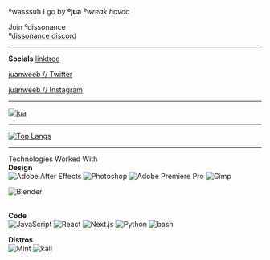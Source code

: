 ºwasssuh I go by **ºjua**
_ºwreak havoc_

Join ºdissonance \
[ºdissonance discord](https://discord.gg/b7d92v8)

---

**Socials**
[linktree](https://linktr.ee/juanweeb)

[juanweeb // Twitter](https://twitter.com/juanweeb)

[juanweeb // Instagram](https://www.instagram.com/juanweeb/)


---


[![jua](https://github-readme-stats.vercel.app/api?username=aksxaay&show_icons=true&theme=midnight-purple)](https://github.com/aksxaay)


---


[![Top Langs](https://github-readme-stats.vercel.app/api/top-langs/?username=aksxaay&layout=compact&theme=midnight-purple)](https://github.com/aksxaay)


---

Technologies Worked With \
**Design**\
![Adobe After Effects](https://img.shields.io/badge/After%20Effects-%230175C2.svg?style=for-the-badge&logo=adobeaftereffects&logoColor=white&color=%239999FF)
![Photoshop](https://img.shields.io/badge/Photoshop-%2331A8FF.svg?style=for-the-badge&logo=adobephotoshop&logoColor=white)
![Adobe Premiere Pro](https://img.shields.io/badge/Premiere%20Pro-%230175C2.svg?style=for-the-badge&logo=adobepremierepro&logoColor=white&color=%239999FF)
![Gimp](https://img.shields.io/badge/Gimp-%235C5543.svg?style=for-the-badge&logo=gimp&logoColor=white)


![Blender](https://img.shields.io/badge/Blender-%23F5792A.svg?style=for-the-badge&logo=blender&logoColor=white)



\
**Code** \
![JavaScript](https://img.shields.io/badge/javascript-%23323330.svg?style=for-the-badge&logo=javascript&logoColor=%23F7DF1E)
![React](https://img.shields.io/badge/-React-%2361DAFB?style=for-the-badge&logo=react&logoColor=black)
![Next.js](https://img.shields.io/badge/Next%20js-%23000000.svg?style=for-the-badge&logo=nextdotjs&logoColor=white)
![Python](https://img.shields.io/badge/-Python-%233776AB?style=for-the-badge&logo=python&logoColor=white)
![bash](https://img.shields.io/badge/-Bash-%234EAA25?style=for-the-badge&logo=gnubash&logoColor=white)



**Distros** \
![Mint](https://img.shields.io/badge/-linux%20mint-%2387CF3E?style=for-the-badge&logo=linuxmint&logoColor=white)
![kali](https://img.shields.io/badge/-kali%20linux-%23557C94?style=for-the-badge&logo=kalilinux&logoColor=white)


